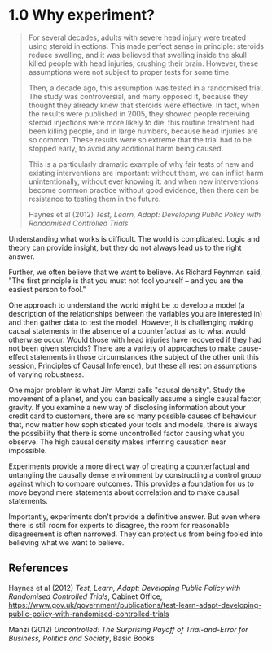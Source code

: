 # 1.0 Why experiment?

>For several decades, adults with severe head injury were treated using steroid injections. This made perfect sense in principle: steroids reduce swelling, and it was believed that swelling inside the skull killed people with head injuries, crushing their brain. However, these assumptions were not subject to proper tests for some time.
>
>Then, a decade ago, this assumption was tested in a randomised trial. The study was controversial, and many opposed it, because they thought they already knew that steroids were effective. In fact, when the results were published in 2005, they showed people receiving steroid injections were more likely to die: this routine treatment had been killing people, and in large numbers, because head injuries are so common. These results were so extreme that the trial had to be stopped early, to avoid any additional harm being caused.
>
>This is a particularly dramatic example of why fair tests of new and existing interventions are important: without them, we can inflict harm unintentionally, without ever knowing it: and when new interventions become common practice without good evidence, then there can be resistance to testing them in the future.
>
>Haynes et al (2012) *Test, Learn, Adapt: Developing Public Policy with Randomised Controlled Trials*

Understanding what works is difficult. The world is complicated. Logic and theory can provide insight, but they do not always lead us to the right answer.

Further, we often believe that we want to believe. As Richard Feynman said, "The first principle is that you must not fool yourself – and you are the easiest person to fool."

One approach to understand the world might be to develop a model (a description of the relationships between the variables you are interested in) and then gather data to test the model. However, it is challenging making causal statements in the absence of a counterfactual as to what would otherwise occur. Would those with head injuries have recovered if they had not been given steroids? There are a variety of approaches to make cause-effect statements in those circumstances (the subject of the other unit this session, Principles of Causal Inference), but these all rest on assumptions of varying robustness.

One major problem is what Jim Manzi calls "causal density". Study the movement of a planet, and you can basically assume a single causal factor, gravity. If you examine a new way of disclosing information about your credit card to customers, there are so many possible causes of behaviour that, now matter how sophisticated your tools and models, there is always the possibility that there is some uncontrolled factor causing what you observe. The high causal density makes inferring causation near impossible.

Experiments provide a more direct way of creating a counterfactual and untangling the causally dense environment by constructing a control group against which to compare outcomes. This provides a foundation for us to move beyond mere statements about correlation and to make causal statements.

Importantly, experiments don't provide a definitive answer. But even where there is still room for experts to disagree, the room for reasonable disagreement is often narrowed. They can protect us from being fooled into believing what we want to believe.

## References

Haynes et al (2012) *Test, Learn, Adapt: Developing Public Policy with Randomised Controlled Trials*, Cabinet Office, https://www.gov.uk/government/publications/test-learn-adapt-developing-public-policy-with-randomised-controlled-trials

Manzi (2012) *Uncontrolled: The Surprising Payoff of Trial-and-Error for Business, Politics and Society*, Basic Books
